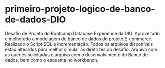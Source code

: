 # primeiro-projeto-logico-de-banco-de-dados-DIO

Desafio de Projeto do Bootcamp Database Experience da DIO. Aproveitado e melhorado a modelagem de banco de dados do projeto E-commerce. 
Realizado o Script SQL e incrementação. Todos os arquivos disponíveis estão alteardos para melhor simular as diretrizes do desafio. 
Arquivo com as queries solicitadas e arquivo com o desenvolvimento do Banco de dados, bem como o esquema no workbench.

